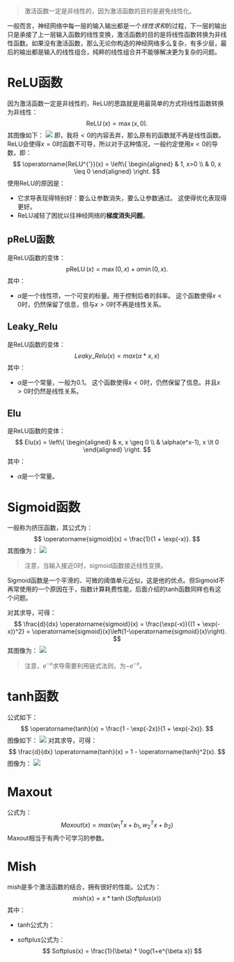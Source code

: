 > 激活函数一定是非线性的，因为激活函数的目的是避免线性化。

一般而言，神经网络中每一层的输入输出都是一个*线性求和*的过程，下一层的输出只是承接了上一层输入函数的线性变换，激活函数的目的是将线性函数转换为非线性函数。如果没有激活函数，那么无论你构造的神经网络多么复杂，有多少层，最后的输出都是输入的线性组合，纯粹的线性组合并不能够解决更为复杂的问题。

# ReLU函数
因为激活函数一定是非线性的，ReLU的思路就是用最简单的方式将线性函数转换为非线性：
$$
\operatorname{ReLU}(x) = \max(x, 0).
$$
其图像如下：
![](Pasted%20image%2020230806165744.png|500)
即，我将$<0$的内容丢弃，那么原有的函数就不再是线性函数。ReLU会使得$x=0$时函数不可导，所以对于这种情况，一般约定使用$x<0$的导数，即：
$$
\operatorname{ReLU^{'}}(x) =
\left\{
	\begin{aligned} 
		 & 1, x>0  \\ 
		& 0, x \leq 0
	\end{aligned} 
\right.
$$
使用ReLU的原因是：
- 它求导表现得特别好：要么让参数消失，要么让参数通过。 这使得优化表现得更好。
- ReLU减轻了困扰以往神经网络的**梯度消失问题**。

## pReLU函数
是ReLU函数的变体：
$$
\operatorname{pReLU}(x) = \max(0, x) + \alpha \min(0, x).
$$
其中：
- $\alpha$是一个线性项，一个可变的标量。用于控制后者的斜率。
这个函数使得$x<0$时，仍然保留了信息，但与$x>0$时不再是线性关系。

## Leaky_Relu
是ReLU函数的变体：
$$
Leaky\_Relu(x) = max(\alpha*x, x) 
$$
其中：
- $\alpha$是一个常量，一般为0.1。
这个函数使得$x<0$时，仍然保留了信息。并且$x>0$时仍然是线性关系。

## Elu
是ReLU函数的变体：
$$
Elu(x) = \left\{
	\begin{aligned} 
		 & x, x \geq 0  \\ 
		& \alpha(e^x-1), x \lt 0
	\end{aligned} 
\right.
$$
其中：
- $\alpha$是一个常量。
# Sigmoid函数
一般称为挤压函数，其公式为：
$$
\operatorname{sigmoid}(x) = \frac{1}{1 + \exp(-x)}.
$$
其图像为：
![](Pasted%20image%2020230806170613.png)
> 注意，当输入接近0时，sigmoid函数接近线性变换。

Sigmoid函数是一个平滑的、可微的阈值单元近似，这是他的优点。但Sigmoid不再常使用的一个原因在于，指数计算耗费性能，后面介绍的tanh函数同样也有这个问题。

对其求导，可得：
$$
\frac{d}{dx} \operatorname{sigmoid}(x) = \frac{\exp(-x)}{(1 + \exp(-x))^2} = \operatorname{sigmoid}(x)\left(1-\operatorname{sigmoid}(x)\right).
$$
其图像为：
![](Pasted%20image%2020230806171603.png)

> 注意，$e^{-x}$求导需要利用链式法则，为$-e^{-x}$。

# tanh函数
公式如下：
$$
\operatorname{tanh}(x) = \frac{1 - \exp(-2x)}{1 + \exp(-2x)}.
$$
图像如下：
![](Pasted%20image%2020230806171706.png)
对其求导，可得：
$$
\frac{d}{dx} \operatorname{tanh}(x) = 1 - \operatorname{tanh}^2(x).
$$
图像为：
![](Pasted%20image%2020230806171741.png)

# Maxout
公式为：
$$
Maxout(x) = max(w_1^T x + b_1, w_2^T x+b_2)
$$
Maxout相当于有两个可学习的参数。

# Mish
mish是多个激活函数的结合，拥有很好的性能。公式为：
$$
mish(x) = x * \tanh(Softplus(x))
$$
其中：
- tanh公式为：

- softplus公式为：
$$
Softplus(x) = \frac{1}{\beta} * \log(1+e^{\beta x})
$$